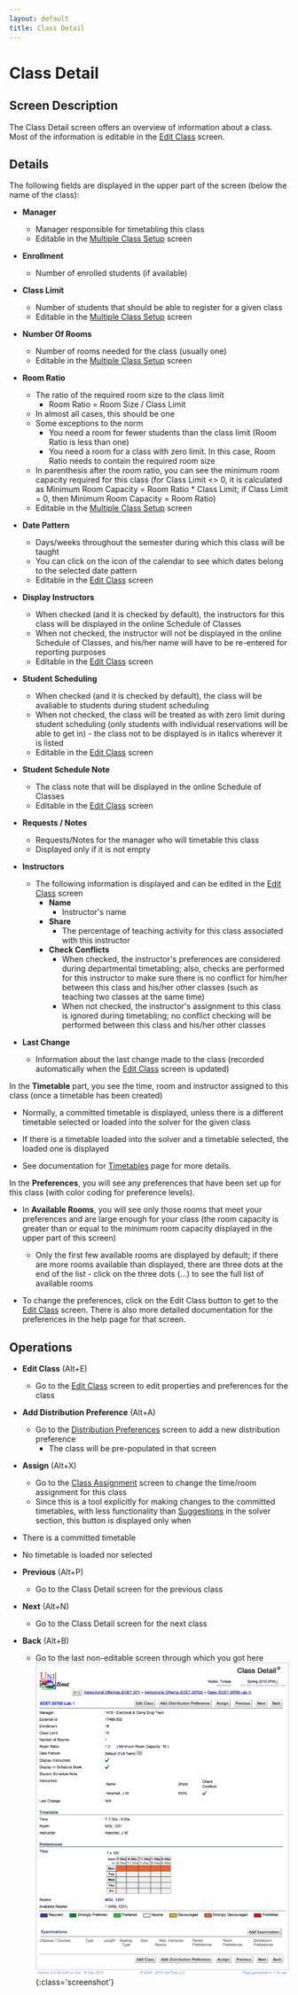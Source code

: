 ```yaml
---
layout: default
title: Class Detail
---
```



# Class Detail

## Screen Description


 The Class Detail screen offers an overview of information about a class. Most of the information is editable in the [Edit Class](edit-class) screen.

## Details


 The following fields are displayed in the upper part of the screen (below the name of the class):

* **Manager**
	* Manager responsible for timetabling this class
	* Editable in the [Multiple Class Setup](multiple-class-setup) screen

* **Enrollment**
	* Number of enrolled students (if available)

* **Class Limit**
	* Number of students that should be able to register for a given class
	* Editable in the [Multiple Class Setup](multiple-class-setup) screen

* **Number Of Rooms**
	* Number of rooms needed for the class (usually one)
	* Editable in the [Multiple Class Setup](multiple-class-setup) screen

* **Room Ratio**
	* The ratio of the required room size to the class limit
		* Room Ratio = Room Size / Class Limit
	* In almost all cases, this should be one
	* Some exceptions to the norm
		* You need a room for fewer students than the class limit (Room Ratio is less than one)
		* You need a room for a class with zero limit. In this case, Room Ratio needs to contain the required room size
	* In parenthesis after the room ratio, you can see the minimum room capacity required for this class (for Class Limit <> 0, it is calculated as Minimum Room Capacity = Room Ratio * Class Limit; if Class Limit = 0, then Minimum Room Capacity = Room Ratio)
	* Editable in the [Multiple Class Setup](multiple-class-setup) screen

* **Date Pattern**
	* Days/weeks throughout the semester during which this class will be taught
	* You can click on the icon of the calendar to see which dates belong to the selected date pattern
	* Editable in the [Edit Class](edit-class) screen

* **Display Instructors**
	* When checked (and it is checked by default), the instructors for this class will be displayed in the online Schedule of Classes
	* When not checked, the instructor will not be displayed in the online Schedule of Classes, and his/her name will have to be re-entered for reporting purposes
	* Editable in the [Edit Class](edit-class) screen

* **Student Scheduling**
	* When checked (and it is checked by default), the class will be avaliable to students during student scheduling
	* When not checked, the class will be treated as with zero limit during student scheduling (only students with individual reservations will be able to get in) - the class not to be displayed is in italics wherever it is listed
	* Editable in the [Edit Class](edit-class) screen

* **Student Schedule Note**
	* The class note that will be displayed in the online Schedule of Classes
	* Editable in the [Edit Class](edit-class) screen

* **Requests / Notes**
	* Requests/Notes for the manager who will timetable this class
	* Displayed only if it is not empty

* **Instructors**
	* The following information is displayed and can be edited in the [Edit Class](edit-class) screen
		* **Name**
			* Instructor's name
		* **Share**
			* The percentage of teaching activity for this class associated with this instructor
		* **Check Conflicts**
			* When checked, the instructor's preferences are considered during departmental timetabling; also, checks are performed for this instructor to make sure there is no conflict for him/her between this class and his/her other classes (such as teaching two classes at the same time)
			* When not checked, the instructor's assignment to this class is ignored during timetabling; no conflict checking will be performed between this class and his/her other classes

* **Last Change**
	* Information about the last change made to the class (recorded automatically when the [Edit Class](edit-class) screen is updated)


 In the **Timetable** part, you see the time, room and instructor assigned to this class (once a timetable has been created)

* Normally, a committed timetable is displayed, unless there is a different timetable selected or loaded into the solver for the given class

* If there is a timetable loaded into the solver and a timetable selected, the loaded one is displayed

* See documentation for [Timetables](timetables) page for more details.


 In the **Preferences**, you will see any preferences that have been set up for this class (with color coding for preference levels).

* In **Available Rooms**, you will see only those rooms that meet your preferences and are large enough for your class (the room capacity is greater than or equal to the minimum room capacity displayed in the upper part of this screen)
	* Only the first few available rooms are displayed by default; if there are more rooms available than displayed, there are three dots at the end of the list - click on the three dots (...) to see the full list of available rooms

* To change the preferences, click on the Edit Class button to get to the [Edit Class](edit-class) screen. There is also more detailed documentation for the preferences in the help page for that screen.

## Operations

* **Edit Class** (Alt+E)
	* Go to the [Edit Class](edit-class) screen to edit properties and preferences for the class

* **Add Distribution Preference** (Alt+A)
	* Go to the [Distribution Preferences](distribution-preferences) screen to add a new distribution preference
		* The class will be pre-populated in that screen

* **Assign** (Alt+X)
	* Go to the [Class Assignment](class-assignment) screen to change the time/room assignment for this class
	* Since this is a tool explicitly for making changes to the committed timetables, with less functionality than [Suggestions](suggestions) in the solver section, this button is displayed only when

* There is a committed timetable

* No timetable is loaded nor selected

* **Previous** (Alt+P)
	* Go to the Class Detail screen for the previous class

* **Next** (Alt+N)
	* Go to the Class Detail screen for the next class

* **Back** (Alt+B)
	* Go to the last non-editable screen through which you got here
![<span class="C9DxTc" style=""></span>](images/class-detail-1.png){:class='screenshot'}
